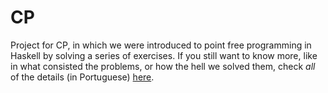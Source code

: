 # CP

Project for CP, in which we were introduced to point free programming in Haskell by solving a series of exercises.
If you still want to know more, like in what consisted the problems, or how the hell we solved them, check *all* of the details (in Portuguese) [here](https://github.com/p3rsephone/CP/blob/master/cp1617t.pdf).
